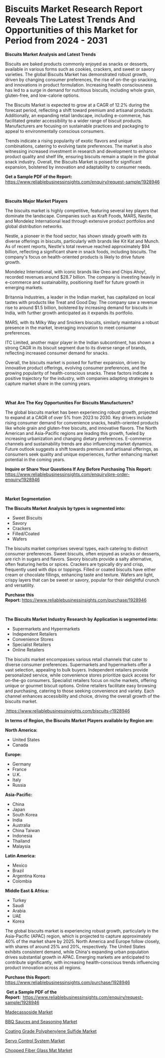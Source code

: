 <p><h1>Biscuits Market Research Report Reveals The Latest Trends And Opportunities of this Market for Period from 2024 - 2031</h1></p><p><strong>Biscuits Market Analysis and Latest Trends</strong></p>
<p><p>Biscuits are baked products commonly enjoyed as snacks or desserts, available in various forms such as cookies, crackers, and sweet or savory varieties. The global Biscuits Market has demonstrated robust growth, driven by changing consumer preferences, the rise of on-the-go snacking, and innovations in product formulation. Increasing health consciousness has led to a surge in demand for nutritious biscuits, including whole grain, gluten-free, and low-calorie options.</p><p>The Biscuits Market is expected to grow at a CAGR of 12.2% during the forecast period, reflecting a shift toward premium and artisanal products. Additionally, an expanding retail landscape, including e-commerce, has facilitated greater accessibility to a wider range of biscuit products. Manufacturers are focusing on sustainable practices and packaging to appeal to environmentally conscious consumers. </p><p>Trends indicate a rising popularity of exotic flavors and unique combinations, catering to evolving taste preferences. The market is also witnessing increased investment in research and development to enhance product quality and shelf life, ensuring biscuits remain a staple in the global snack industry. Overall, the Biscuits Market is poised for significant expansion, bolstered by innovation and adaptability to consumer needs.</p></p>
<p><strong>Get a Sample PDF of the Report:&nbsp;</strong> <a href="https://www.reliablebusinessinsights.com/enquiry/request-sample/1928946?utm_campaign=75&utm_medium=2&utm_source=Github&utm_content=ia&utm_term=25102024&utm_id=biscuits">https://www.reliablebusinessinsights.com/enquiry/request-sample/1928946</a></p>
<p>&nbsp;</p>
<p><strong>Biscuits Major Market Players</strong></p>
<p><p>The biscuits market is highly competitive, featuring several key players that dominate the landscape. Companies such as Kraft Foods, MARS, Nestle, and Mondelez International lead through extensive product portfolios and global distribution networks.</p><p>Nestle, a pioneer in the food sector, has shown steady growth with its diverse offerings in biscuits, particularly with brands like Kit Kat and Munch. As of recent reports, Nestle's total revenue reached approximately $94 billion, reflecting a significant share in snack foods, including biscuits. The company's focus on health-oriented products is likely to drive future growth.</p><p>Mondelez International, with iconic brands like Oreo and Chips Ahoy!, recorded revenues around $28.7 billion. The company is investing heavily in e-commerce and sustainability, positioning itself for future growth in emerging markets.</p><p>Britannia Industries, a leader in the Indian market, has capitalized on local tastes with products like Treat and Good Day. The company saw a revenue rise to around $1.5 billion, bolstered by increasing demand for biscuits in India, with further growth anticipated as it expands its portfolio.</p><p>MARS, with its Milky Way and Snickers biscuits, similarly maintains a robust presence in the market, leveraging innovation to meet consumer preferences. </p><p>ITC Limited, another major player in the Indian subcontinent, has shown a strong CAGR in its biscuit segment due to its diverse range of brands, reflecting increased consumer demand for snacks.</p><p>Overall, the biscuits market is poised for further expansion, driven by innovative product offerings, evolving consumer preferences, and the growing popularity of health-conscious snacks. These factors indicate a positive trajectory for the industry, with companies adapting strategies to capture market share in the coming years.</p></p>
<p>&nbsp;</p>
<p><strong>What Are The Key Opportunities For Biscuits Manufacturers?</strong></p>
<p><p>The global biscuits market has been experiencing robust growth, projected to expand at a CAGR of over 5% from 2023 to 2030. Key drivers include rising consumer demand for convenience snacks, health-oriented products like whole grain and gluten-free biscuits, and innovative flavors. The North American and Asia-Pacific regions are leading this growth, fueled by increasing urbanization and changing dietary preferences. E-commerce channels and sustainability trends are also influencing market dynamics. Future outlook suggests a shift towards premium and artisanal offerings, as consumers seek quality and unique experiences, further enhancing market potential in the coming years.</p></p>
<p><strong>Inquire or Share Your Questions If Any Before Purchasing This Report:</strong> <a href="https://www.reliablebusinessinsights.com/enquiry/pre-order-enquiry/1928946?utm_campaign=75&utm_medium=2&utm_source=Github&utm_content=ia&utm_term=25102024&utm_id=biscuits">https://www.reliablebusinessinsights.com/enquiry/pre-order-enquiry/1928946</a></p>
<p>&nbsp;</p>
<p><strong>Market Segmentation</strong></p>
<p><strong>The Biscuits Market Analysis by types is segmented into:</strong></p>
<p><ul><li>Sweet Biscuits</li><li>Savory</li><li>Crackers</li><li>Filled/Coated</li><li>Wafers</li></ul></p>
<p><p>The biscuits market comprises several types, each catering to distinct consumer preferences. Sweet biscuits, often enjoyed as snacks or desserts, are rich in sugars and flavors. Savory biscuits provide a salty alternative, often featuring herbs or spices. Crackers are typically dry and crisp, frequently used with dips or toppings. Filled or coated biscuits have either cream or chocolate fillings, enhancing taste and texture. Wafers are light, crispy layers that can be sweet or savory, popular for their delightful crunch and versatility.</p></p>
<p><strong>Purchase this Report:&nbsp;</strong><a href="https://www.reliablebusinessinsights.com/purchase/1928946?utm_campaign=75&utm_medium=2&utm_source=Github&utm_content=ia&utm_term=25102024&utm_id=biscuits">https://www.reliablebusinessinsights.com/purchase/1928946</a></p>
<p>&nbsp;</p>
<p><strong>The Biscuits Market Industry Research by Application is segmented into:</strong></p>
<p><ul><li>Supermarkets and Hypermarkets</li><li>Independent Retailers</li><li>Convenience Stores</li><li>Specialist Retailers</li><li>Online Retailers</li></ul></p>
<p><p>The biscuits market encompasses various retail channels that cater to diverse consumer preferences. Supermarkets and hypermarkets offer a vast selection, appealing to bulk buyers. Independent retailers provide personalized service, while convenience stores prioritize quick access for on-the-go consumers. Specialist retailers focus on niche markets, offering unique or gourmet biscuit options. Online retailers facilitate easy browsing and purchasing, catering to those seeking convenience and variety. Each channel enhances accessibility and choice, driving the overall growth of the biscuits market.</p></p>
<p><a href="https://www.reliablebusinessinsights.com/biscuits-r1928946?utm_campaign=75&utm_medium=2&utm_source=Github&utm_content=ia&utm_term=25102024&utm_id=biscuits">&nbsp;https://www.reliablebusinessinsights.com/biscuits-r1928946</a></p>
<p><strong>In terms of Region, the Biscuits Market Players available by Region are:</strong></p>
<p>
    <p> <strong> North America: </strong>
        <ul>
            <li>United States</li>
            <li>Canada</li>
        </ul>
        </p> 
    <p> <strong> Europe: </strong>
        <ul>
            <li>Germany</li>
            <li>France</li>
            <li>U.K.</li>
            <li>Italy</li>
            <li>Russia</li>
        </ul>
        </p> 
    <p> <strong> Asia-Pacific: </strong>
        <ul>
            <li>China</li>
            <li>Japan</li>
            <li>South Korea</li>
            <li>India</li>
            <li>Australia</li>
            <li>China Taiwan</li>
            <li>Indonesia</li>
            <li>Thailand</li>
            <li>Malaysia</li>
        </ul>
        </p> 
    <p> <strong> Latin America: </strong>
        <ul>
            <li>Mexico</li>
            <li>Brazil</li>
            <li>Argentina Korea</li>
            <li>Colombia</li>
        </ul>
        </p> 
    <p> <strong> Middle East & Africa: </strong>
        <ul>
            <li>Turkey</li>
            <li>Saudi</li>
            <li>Arabia</li>
            <li>UAE</li>
            <li>Korea</li>
        </ul>
    </p>
    </p>
<p><p>The global biscuits market is experiencing robust growth, particularly in the Asia-Pacific (APAC) region, which is projected to capture approximately 40% of the market share by 2025. North America and Europe follow closely, with shares of around 25% and 20%, respectively. The United States exhibits consistent demand, while China's expanding urban population drives substantial growth in APAC. Emerging markets are anticipated to contribute significantly, with increasing health-conscious trends influencing product innovation across all regions.</p></p>
<p><strong>Purchase this Report: </strong><a href="https://www.reliablebusinessinsights.com/purchase/1928946?utm_campaign=75&utm_medium=2&utm_source=Github&utm_content=ia&utm_term=25102024&utm_id=biscuits">https://www.reliablebusinessinsights.com/purchase/1928946</a></p>
<p>&nbsp;<strong>Get a Sample PDF of the Report:&nbsp;&nbsp;</strong><a href="https://www.reliablebusinessinsights.com/enquiry/request-sample/1928946?utm_campaign=75&utm_medium=2&utm_source=Github&utm_content=ia&utm_term=25102024&utm_id=biscuits">https://www.reliablebusinessinsights.com/enquiry/request-sample/1928946</a></p>
<p><strong></strong></p>
<p><p><a href="https://github.com/pespeyervi/Market-Research-Report-List-1/blob/main/madecassoside-market.md?utm_campaign=75&utm_medium=2&utm_source=Github&utm_content=ia&utm_term=25102024&utm_id=biscuits">Madecassoside Market</a></p><p><a href="https://github.com/erskinemm93/Market-Research-Report-List-1/blob/main/bbq-sauces-and-seasoning-market.md?utm_campaign=75&utm_medium=2&utm_source=Github&utm_content=ia&utm_term=25102024&utm_id=biscuits">BBQ Sauces and Seasoning Market</a></p><p><a href="https://www.linkedin.com/pulse/global-coating-grade-polyphenylene-sulfide-market-pulse-trends-yqndc?utm_campaign=75&utm_medium=2&utm_source=Github&utm_content=ia&utm_term=25102024&utm_id=biscuits">Coating Grade Polyphenylene Sulfide Market</a></p><p><a href="https://issuu.com/reportprime-2/docs/servo-control-system-market-size-20_0bc0bcb413a865?utm_campaign=75&utm_medium=2&utm_source=Github&utm_content=ia&utm_term=25102024&utm_id=biscuits">Servo Control System Market</a></p><p><a href="https://www.linkedin.com/pulse/decoding-chopped-fiber-glass-mat-industry-dynamics-strategic-gppwc?utm_campaign=75&utm_medium=2&utm_source=Github&utm_content=ia&utm_term=25102024&utm_id=biscuits">Chopped Fiber Glass Mat Market</a></p></p>